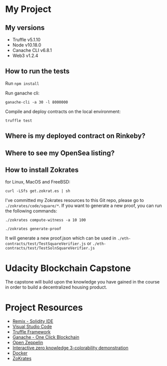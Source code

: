 # My Project

## My versions

- Truffle v5.1.10
- Node v10.18.0
- Canache CLI v6.8.1
- Web3 v1.2.4

## How to run the tests

Run `npm install`

Run ganache cli:

`ganache-cli -a 30 -l 8000000`

Compile and deploy contracts on the local environment:

`truffle test`

## Where is my deployed contract on Rinkeby?



## Where to see my OpenSea listing?



## How to install Zokrates

for Linux, MacOS and FreeBSD:

`curl -LSfs get.zokrat.es | sh`

I've committed my Zokrates resources to this Git repo, please go to `./zokrates/code/square/*`. If you want to generate a new proof, you can run the following commands:

`./zokrates compute-witness -a 10 100`

`./zokrates generate-proof`

It will generate a new proof.json which can be used in `./eth-contracts/test/TestSquareVerifier.js` or `./eth-contracts/test/TestSolnSquareVerifier.js`


# Udacity Blockchain Capstone

The capstone will build upon the knowledge you have gained in the course in order to build a decentralized housing product. 

# Project Resources

* [Remix - Solidity IDE](https://remix.ethereum.org/)
* [Visual Studio Code](https://code.visualstudio.com/)
* [Truffle Framework](https://truffleframework.com/)
* [Ganache - One Click Blockchain](https://truffleframework.com/ganache)
* [Open Zeppelin ](https://openzeppelin.org/)
* [Interactive zero knowledge 3-colorability demonstration](http://web.mit.edu/~ezyang/Public/graph/svg.html)
* [Docker](https://docs.docker.com/install/)
* [ZoKrates](https://github.com/Zokrates/ZoKrates)
